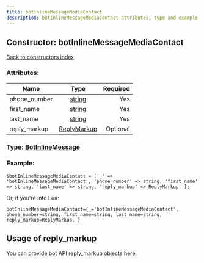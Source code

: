 ```yaml
---
title: botInlineMessageMediaContact
description: botInlineMessageMediaContact attributes, type and example
---
```

## Constructor: botInlineMessageMediaContact  
[Back to constructors index](index.md)



### Attributes:

| Name     |    Type       | Required |
|----------|:-------------:|---------:|
|phone\_number|[string](../types/string.md) | Yes|
|first\_name|[string](../types/string.md) | Yes|
|last\_name|[string](../types/string.md) | Yes|
|reply\_markup|[ReplyMarkup](../types/ReplyMarkup.md) | Optional|



### Type: [BotInlineMessage](../types/BotInlineMessage.md)


### Example:

```
$botInlineMessageMediaContact = ['_' => 'botInlineMessageMediaContact', 'phone_number' => string, 'first_name' => string, 'last_name' => string, 'reply_markup' => ReplyMarkup, ];
```  

Or, if you're into Lua:  


```
botInlineMessageMediaContact={_='botInlineMessageMediaContact', phone_number=string, first_name=string, last_name=string, reply_markup=ReplyMarkup, }

```



## Usage of reply_markup

You can provide bot API reply_markup objects here.  


